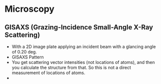 
# Microscopy

## GISAXS (Grazing-Incidence Small-Angle X-Ray Scattering)


- With a 2D image plate applying an incident beam with a glancing angle of 0.20 deg.
- GISAXS Pattern
- You get scattering vector intensities (not locations of atoms), and then you calculate the structure from that. So this is not a direct measurement of locations of atoms.
-

